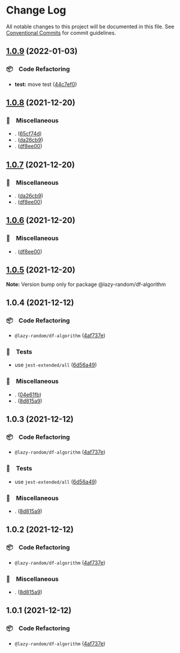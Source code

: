 # Change Log

All notable changes to this project will be documented in this file.
See [Conventional Commits](https://conventionalcommits.org) for commit guidelines.

## [1.0.9](https://github.com/bluelovers/ws-random/compare/@lazy-random/df-algorithm@1.0.8...@lazy-random/df-algorithm@1.0.9) (2022-01-03)


### 📦　Code Refactoring

* **test:** move test ([44c7ef0](https://github.com/bluelovers/ws-random/commit/44c7ef0062e7e91101f7a0596053548baab9e7a0))





## [1.0.8](https://github.com/bluelovers/ws-random/compare/@lazy-random/df-algorithm@1.0.4...@lazy-random/df-algorithm@1.0.8) (2021-12-20)


### 🔖　Miscellaneous

* . ([65cf74d](https://github.com/bluelovers/ws-random/commit/65cf74d7a39b1399cff63dd748ea79d8c0fb9a85))
* . ([da26cb9](https://github.com/bluelovers/ws-random/commit/da26cb9a5e422be346b27b7ff834d2a1a3bbe434))
* . ([df8ee00](https://github.com/bluelovers/ws-random/commit/df8ee0035628a6e2ca218f15429ab85880721f73))





## [1.0.7](https://github.com/bluelovers/ws-random/compare/@lazy-random/df-algorithm@1.0.4...@lazy-random/df-algorithm@1.0.7) (2021-12-20)


### 🔖　Miscellaneous

* . ([da26cb9](https://github.com/bluelovers/ws-random/commit/da26cb9a5e422be346b27b7ff834d2a1a3bbe434))
* . ([df8ee00](https://github.com/bluelovers/ws-random/commit/df8ee0035628a6e2ca218f15429ab85880721f73))





## [1.0.6](https://github.com/bluelovers/ws-random/compare/@lazy-random/df-algorithm@1.0.4...@lazy-random/df-algorithm@1.0.6) (2021-12-20)


### 🔖　Miscellaneous

* . ([df8ee00](https://github.com/bluelovers/ws-random/commit/df8ee0035628a6e2ca218f15429ab85880721f73))





## [1.0.5](https://github.com/bluelovers/ws-random/compare/@lazy-random/df-algorithm@1.0.4...@lazy-random/df-algorithm@1.0.5) (2021-12-20)

**Note:** Version bump only for package @lazy-random/df-algorithm





## 1.0.4 (2021-12-12)


### 📦　Code Refactoring

* `@lazy-random/df-algorithm` ([4af737e](https://github.com/bluelovers/ws-random/commit/4af737e5c387c61d978d2475e5758494209a6d16))


### 🚨　Tests

* use `jest-extended/all` ([6d56a49](https://github.com/bluelovers/ws-random/commit/6d56a49e94ec701cd8744632a04871cba4e59ea8))


### 🔖　Miscellaneous

* . ([04e61fb](https://github.com/bluelovers/ws-random/commit/04e61fb160f654f1f2f6efe95f63d900ed2449e3))
* . ([8d815a9](https://github.com/bluelovers/ws-random/commit/8d815a9451f12cabc9b81680e463d429c45f2506))





## 1.0.3 (2021-12-12)


### 📦　Code Refactoring

* `@lazy-random/df-algorithm` ([4af737e](https://github.com/bluelovers/ws-random/commit/4af737e5c387c61d978d2475e5758494209a6d16))


### 🚨　Tests

* use `jest-extended/all` ([6d56a49](https://github.com/bluelovers/ws-random/commit/6d56a49e94ec701cd8744632a04871cba4e59ea8))


### 🔖　Miscellaneous

* . ([8d815a9](https://github.com/bluelovers/ws-random/commit/8d815a9451f12cabc9b81680e463d429c45f2506))





## 1.0.2 (2021-12-12)


### 📦　Code Refactoring

* `@lazy-random/df-algorithm` ([4af737e](https://github.com/bluelovers/ws-random/commit/4af737e5c387c61d978d2475e5758494209a6d16))


### 🔖　Miscellaneous

* . ([8d815a9](https://github.com/bluelovers/ws-random/commit/8d815a9451f12cabc9b81680e463d429c45f2506))





## 1.0.1 (2021-12-12)


### 📦　Code Refactoring

* `@lazy-random/df-algorithm` ([4af737e](https://github.com/bluelovers/ws-random/commit/4af737e5c387c61d978d2475e5758494209a6d16))
